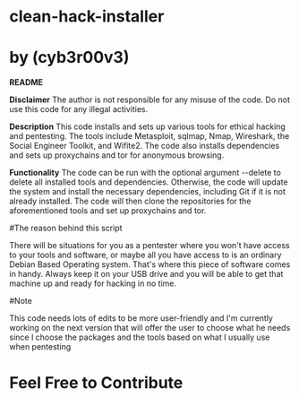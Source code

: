 # clean-hack-installer
# by (cyb3r00v3)

**README**

**Disclaimer**
The author is not responsible for any misuse of the code. Do not use this code for any illegal activities.

**Description**
This code installs and sets up various tools for ethical hacking and pentesting. The tools include Metasploit, sqlmap, Nmap, Wireshark, the Social Engineer Toolkit, and Wifite2. The code also installs dependencies and sets up proxychains and tor for anonymous browsing.

**Functionality**
The code can be run with the optional argument --delete to delete all installed tools and dependencies. Otherwise, the code will update the system and install the necessary dependencies, including Git if it is not already installed. The code will then clone the repositories for the aforementioned tools and set up proxychains and tor.

#The reason behind this script

There will be situations for you as a pentester where you won't have access to your tools and software, or maybe all you have access to is an ordinary Debian Based Operating system. That's where this piece of software comes in handy.
Always keep it on your USB drive and you will be able to get that machine up and ready for hacking in no time.

#Note

This code needs lots of edits to be more user-friendly and I'm currently working on the next version that will offer the user to choose what he needs since I choose the packages and the tools based on what I usually use when pentesting 

# Feel Free to Contribute 
